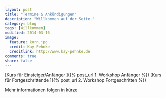 ```yaml
---
layout: post
title: "Termine & Ankündigungen"
description: "Willkommen auf der Seite."
category: blog
tags: [Willkommen]
modified: 2014-03-16
image:
  feature: korn.jpg
  credit: Kay Pehnke
  creditlink: http://www.kay-pehnke.de
comments: true
share: false
---
```



[Kurs für Einsteiger/Anfänger ]({% post_url 1. Workshop Anfänger %})
[Kurs für Fortgeschrittende ]({% post_url 2. Workshop Fortgeschritten %})


Mehr informationen folgen in kürze